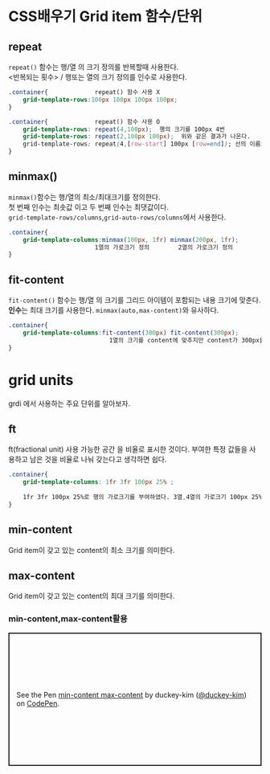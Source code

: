 # CSS배우기 Grid item 함수/단위

## repeat  
`repeat()` 함수는 행/열 의 크기 정의를 반복할때 사용한다.  
<반복되는 횟수> / 행또는 열의 크기 정의를 인수로 사용한다.  

```css
.container{             repeat() 함수 사용 X
    grid-template-rows:100px 100px 100px 100px;
}

.container{             repeat() 함수 사용 O
    grid-template-rows: repeat(4,100px);  행의 크기를 100px 4번 
    grid-template-rows: repeat(2,100px 100px);  위와 같은 결과가 나온다.
    grid-template-rows: repeat(4,[row-start] 100px [row=end]); 선의 이름도 넣을 수 있다.
}
```  


## minmax()  
`minmax()`함수는 행/열의 최소/최대크기를 정의한다.  
첫 번째 인수는 최솟값  이고 두 번째 인수는 최댓값이다.  
`grid-template-rows/columns`,`grid-auto-rows/columns`에서 사용한다.  

```css
.container{
    grid-template-columns:minmax(100px, 1fr) minmax(200px, 1fr);
                        1열의 가로크기 정의        2열의 가로크기 정의
}
```  

## fit-content  
`fit-content()` 함수는 행/열 의 크기를 그리드 아이템이 포함되는 내용 크기에 맞춘다.  
**인수**는 최대 크기를 사용한다. `minmax(auto,max-content)`와 유사하다.  

```css
.container{
    grid-template-columns:fit-content(300px) fit-content(300px);
                            1열의 크기를 content에 맞추지만 content가 300px를 넘어가면 크기를 300px에 고정한다.
}
``` 

# grid units  
grdi 에서 사용하는 주요 단위를 알아보자.  

## ft  
ft(fractional unit) 사용 가능한 공간 을 비율로 표시한 것이다. 부여한 특정 값들을 사용하고 남은 것을 비율로 나눠 갖는다고 생각하면 쉽다.  

```css
.container{
    grid-template-columns: 1fr 3fr 100px 25% ;  
    
    1fr 3fr 100px 25%로 행의 가로크기를 부여하였다. 3열,4열의 가로크기 100px 25%를 사용하고 남은 공간을 1:3 비율로 1열과 2열이 나눠 갖는다
}
```  

## min-content  
Grid item이 갖고 있는 content의 최소 크기를 의미한다.

## max-content  
Grid item이 갖고 있는 content의 최대 크기를 의미한다.


### min-content,max-content활용  

<p class="codepen" data-height="265" data-theme-id="light" data-default-tab="html,result" data-user="duckey-kim" data-slug-hash="wvaWrMo" style="height: 265px; box-sizing: border-box; display: flex; align-items: center; justify-content: center; border: 2px solid; margin: 1em 0; padding: 1em;" data-pen-title="min-content max-content">
  <span>See the Pen <a href="https://codepen.io/duckey-kim/pen/wvaWrMo">
  min-content max-content</a> by duckey-kim (<a href="https://codepen.io/duckey-kim">@duckey-kim</a>)
  on <a href="https://codepen.io">CodePen</a>.</span>
</p>
<script async src="https://static.codepen.io/assets/embed/ei.js"></script>

  
  